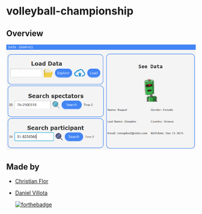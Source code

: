 # volleyball-championship
## Overview
  ![Overview](overview/MainView1.PNG?raw=true) 
  
  ## Made by
+ [Christian Flor](https://github.com/ChristianFlor "Christian Flor")
+ [Daniel Villota](https://github.com/DanielVillota16)
  
  [![forthebadge](https://forthebadge.com/images/badges/made-with-java.svg)](https://forthebadge.com)
